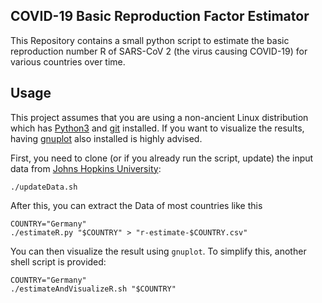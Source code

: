 ## COVID-19 Basic Reproduction Factor Estimator

This Repository contains a small python script to estimate the basic
reproduction number R of SARS-CoV 2 (the virus causing COVID-19) for
various countries over time.

## Usage

This project assumes that you are using a non-ancient Linux
distribution which has [Python3](https://python.org) and
[git](https://git-scm.com) installed. If you want to visualize the
results, having [gnuplot](http://www.gnuplot.info) also installed is
highly advised.

First, you need to clone (or if you already run the script, update)
the input data from [Johns Hopkins University](https://github.com/CSSEGISandData/COVID-19):

```
./updateData.sh
```

After this, you can extract the Data of most countries like this

```
COUNTRY="Germany"
./estimateR.py "$COUNTRY" > "r-estimate-$COUNTRY.csv"
```

You can then visualize the result using `gnuplot`. To simplify this,
another shell script is provided:

```
COUNTRY="Germany"
./estimateAndVisualizeR.sh "$COUNTRY"
```
